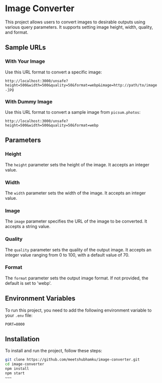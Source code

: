 # Image Converter

This project allows users to convert images to desirable outputs using various query parameters. It supports setting image height, width, quality, and format.

## Sample URLs

### With Your Image

Use this URL format to convert a specific image:

`http://localhost:3000/unsafe?height=500&width=500&quality=50&format=webp&image=http://path/to/image.jpg`

### With Dummy Image

Use this URL format to convert a sample image from `picsum.photos`:

`http://localhost:3000/unsafe?height=500&width=500&quality=50&format=webp`

## Parameters

### Height

The `height` parameter sets the height of the image. It accepts an integer value.

### Width

The `width` parameter sets the width of the image. It accepts an integer value.

### Image

The `image` parameter specifies the URL of the image to be converted. It accepts a string value.

### Quality

The `quality` parameter sets the quality of the output image. It accepts an integer value ranging from 0 to 100, with a default value of 70.

### Format

The `format` parameter sets the output image format. If not provided, the default is set to 'webp'.

## Environment Variables

To run this project, you need to add the following environment variable to your `.env` file:

`PORT=8000`

## Installation

To install and run the project, follow these steps:

```bash
git clone https://github.com/meetshubhamku/image-converter.git
cd image-converter
npm install
npm start
~~~
```
